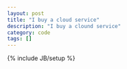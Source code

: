 ```yaml
---
layout: post
title: "I buy a cloud service"
description: "I buy a clound service"
category: code
tags: []
---
```

{% include JB/setup %}
